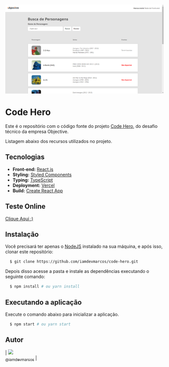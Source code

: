 <p align="center">
  <a href="https://code-hero-iamdevmarcos.vercel.app/" >
    <img src="./public/Project.png" width="550">
  </a>
</p>

# Code Hero

Este é o repositório com o código fonte do projeto [Code Hero](https://code-hero-iamdevmarcos.vercel.app/), do desafio técnico da empresa Objective.

Listagem abaixo dos recursos utilizados no projeto.

## Tecnologias

- **Front-end:** [React.js](https://reactjs.org/)
- **Styling:** [Styled Components](https://styled-components.com/)
- **Typing:** [TypeScript](https://www.typescriptlang.org/)
- **Deployment:** [Vercel](https://vercel.com/)
- **Build:** [Create React App](https://create-react-app.dev/)

## Teste Online

[Clique Aqui :)](https://code-hero-iamdevmarcos.vercel.app/)

## Instalação

Você precisará ter apenas o [NodeJS](https://nodejs.org) instalado na sua máquina, e após isso, clonar este repositório:

```sh
  $ git clone https://github.com/iamdevmarcos/code-hero.git
```

Depois disso acesse a pasta e instale as dependências executando o seguinte comando:

```sh
  $ npm install # ou yarn install
```

## Executando a aplicação

Execute o comando abaixo para inicializar a aplicação.

```sh
  $ npm start # ou yarn start
```

## Autor

| [<img src="https://avatars.githubusercontent.com/u/92524722?v=4" width=115><br><sub>@iamdevmarcos</sub>](https://github.com/iamdevmarcos) |
